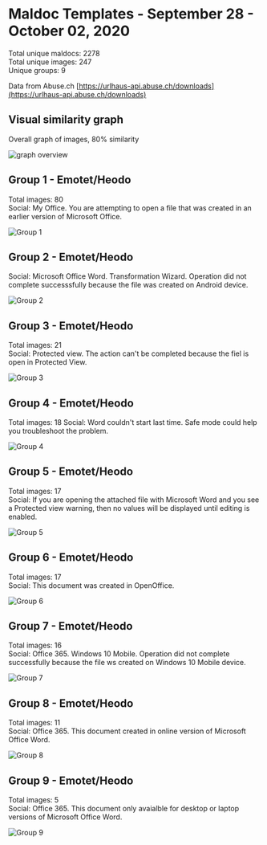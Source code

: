 # Maldoc Templates - September 28 - October 02, 2020

Total unique maldocs: 2278  
Total unique images: 247  
Unique groups: 9  
  
Data from Abuse.ch [https://urlhaus-api.abuse.ch/downloads](https://urlhaus-api.abuse.ch/downloads)

## Visual similarity graph

Overall graph of images, 80% similarity

![graph overview](https://user-images.githubusercontent.com/1920756/96485592-3e562680-1202-11eb-9140-d25f2961ce63.png)

## Group 1 - Emotet/Heodo

Total images: 80  
Social: My Office. You are attempting to open a file that was created in an earlier version of Microsoft Office.  

![Group 1](https://user-images.githubusercontent.com/1920756/96488059-13200700-1203-11eb-90a3-f0218b901a32.jpg)

## Group 2 - Emotet/Heodo

Social: Microsoft Office Word. Transformation Wizard. Operation did not complete successsfully because the file was created on Android device.    

![Group 2](https://user-images.githubusercontent.com/1920756/96488156-2fbc3f00-1203-11eb-890e-d02c5bd53904.jpg)

## Group 3 - Emotet/Heodo

Total images: 21  
Social: Protected view. The action can't be completed because the fiel is open in Protected View.  

![Group 3](https://user-images.githubusercontent.com/1920756/96488259-4f536780-1203-11eb-9e93-e0517e948510.jpg)

## Group 4 - Emotet/Heodo

Total images: 18 
Social: Word couldn't start last time. Safe mode could help you troubleshoot the problem.

![Group 4](https://user-images.githubusercontent.com/1920756/96488327-6c883600-1203-11eb-9d4d-bde4e758c534.jpg)

## Group 5 - Emotet/Heodo

Total images: 17   
Social: If you are opening the attached file with Microsoft Word and you see a Protected view warning, then no values will be displayed until editing is enabled.  

![Group 5](https://user-images.githubusercontent.com/1920756/96488454-a5c0a600-1203-11eb-925f-6488d82183ba.jpg)

## Group 6 - Emotet/Heodo

Total images: 17   
Social: This document was created in OpenOffice. 

![Group 6](https://user-images.githubusercontent.com/1920756/96488642-ecae9b80-1203-11eb-8a54-f62e9d79fdad.jpg)

## Group 7 - Emotet/Heodo

Total images: 16   
Social: Office 365. Windows 10 Mobile. Operation did not complete successfully because the file ws created on Windows 10 Mobile device.  

![Group 7](https://user-images.githubusercontent.com/1920756/96488706-051eb600-1204-11eb-8d3a-68e3f129d5a9.jpg)

## Group 8 - Emotet/Heodo

Total images: 11   
Social: Office 365. This document created in online version of Microsoft Office Word.

![Group 8](https://user-images.githubusercontent.com/1920756/96488770-254e7500-1204-11eb-8569-36c7589834d3.jpg)

## Group 9 - Emotet/Heodo

Total images: 5   
Social: Office 365. This document only avaialble for desktop or laptop versions of Microsoft Office Word. 

![Group 9](https://user-images.githubusercontent.com/1920756/96488862-4747f780-1204-11eb-997b-70edf1ad2425.jpg)